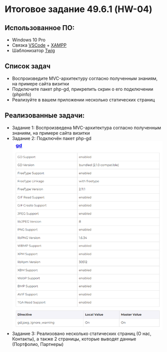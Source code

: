 # Итоговое задание 49.6.1 (HW-04)

## Использованное ПО:
* Windows 10 Pro
* Связка [VSCode](https://code.visualstudio.com/download) + [XAMPP](https://www.apachefriends.org/)
* Шаблонизатор [Twig](https://twig.symfony.com/)

## Список задач
* Воспроизведите MVC-архитектуру согласно полученным знаниям, на примере сайта визитки
* Подключите пакет php-gd, прикрепить скрин о его подключении (phpinfo)
* Реализуйте в вашем приложении несколько статических страниц

## Реализованные задачи:
* Задание 1: Воспроизведена MVC-архитектура согласно полученным знаниям, на примере сайта визитки
* Задание 2: Подключён пакет php-gd
![Установленный php-gd](screenshots/php-gd.png)
* Задание 3: Реализовано несколько статических страниц (О нас, Контакты), а также 2 страницы, которые выводят данные (Портфолио, Партнеры)
